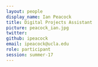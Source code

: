 ```yaml
---
layout: people
display_name: Ian Peacock
title: Digital Projects Assistant
picture: peacock_ian.jpg
twitter: 
github: ipeacock
email: ipeacock@ucla.edu
role: participant
session: summer-17
---
```

